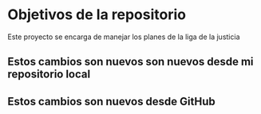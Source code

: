# Objetivos de la repositorio

Este proyecto se encarga de manejar los planes de la liga de la justicia


## Estos cambios son nuevos son nuevos desde mi repositorio local
## Estos cambios son nuevos desde GitHub
